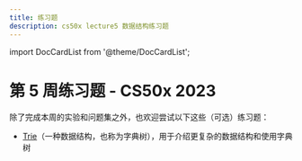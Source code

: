 ```yaml
---
title: 练习题
description: cs50x lecture5 数据结构练习题
---
```


import DocCardList from '@theme/DocCardList';

# 第 5 周练习题 - CS50x 2023

除了完成本周的实验和问题集之外，也欢迎尝试以下这些（可选）练习题：

-   [Trie](trie.md)（一种数据结构，也称为字典树），用于介绍更复杂的数据结构和使用字典树

<DocCardList />
